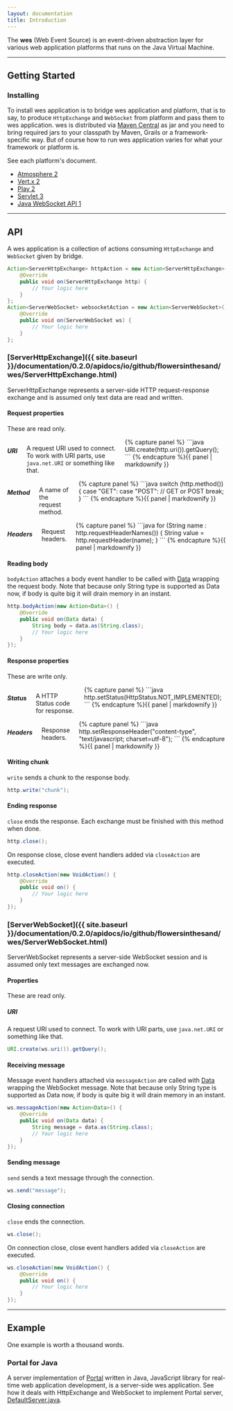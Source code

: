 ```yaml
---
layout: documentation
title: Introduction
---
```


<p>The <strong>wes</strong> (Web Event Source) is an event-driven abstraction layer for various web application platforms that runs on the Java Virtual Machine.</p>

---

## Getting Started
### Installing

To install wes application is to bridge wes application and platform, that is to say, to produce `HttpExchange` and `WebSocket` from platform and pass them to wes application. wes is distributed via [Maven Central](http://search.maven.org/#search%7Cga%7C1%7Cwes) as jar and you need to bring required jars to your classpath by Maven, Grails or a framework-specific way. But of course how to run wes application varies for what your framework or platform is. 

See each platform's document.

<ul class="inline-list">
<li><a href="{{ site.baseurl }}/documentation/0.2.0/atmosphere2/">Atmosphere 2</a></li>
<li><a href="{{ site.baseurl }}/documentation/0.2.0/vertx2/">Vert.x 2</a></li>
<li><a href="{{ site.baseurl }}/documentation/0.2.0/play2/">Play 2</a></li>
<li><a href="{{ site.baseurl }}/documentation/0.2.0/servlet3/">Servlet 3</a></li>
<li><a href="{{ site.baseurl }}/documentation/0.2.0/jwa1/">Java WebSocket API 1</a></li>
</ul>

---

## API
A wes application is a collection of actions consuming `HttpExchange` and `WebSocket` given by bridge.

```java
Action<ServerHttpExchange> httpAction = new Action<ServerHttpExchange>() {
	@Override
	public void on(ServerHttpExchange http) {
    	// Your logic here
	}
};
Action<ServerWebSocket> websocketAction = new Action<ServerWebSocket>() {
    @Override
    public void on(ServerWebSocket ws) {
    	// Your logic here
    }
};
```

### [ServerHttpExchange]({{ site.baseurl }}/documentation/0.2.0/apidocs/io/github/flowersinthesand/wes/ServerHttpExchange.html)
ServerHttpExchange represents a server-side HTTP request-response exchange and is assumed only text data are read and written.

#### Request properties
These are read only.

<div class="row">
    <div class="large-4 columns">
        <h5>URI</h5>
        <p>A request URI used to connect. To work with URI parts, use <code>java.net.URI</code> or something like that.</p>
{% capture panel %}
```java
URI.create(http.uri()).getQuery();
```
{% endcapture %}{{ panel | markdownify }}
	</div>
	<div class="large-4 columns">
	    <h5>Method</h5>
	    <p>A name of the request method.</p>
{% capture panel %}
```java
switch (http.method()) {
    case "GET":
    case "POST":
        // GET or POST
        break;
}
```
{% endcapture %}{{ panel | markdownify }}
    </div>
	<div class="large-4 columns">
	    <h5>Headers</h5>
	    <p>Request headers.</p>
{% capture panel %}
```java
for (String name : http.requestHeaderNames()) {
    String value = http.requestHeader(name);
}
```
{% endcapture %}{{ panel | markdownify }}
    </div>
</div>

#### Reading body
`bodyAction` attaches a body event handler to be called with [Data](http://localhost:4000/documentation/0.2.0/apidocs/io/github/flowersinthesand/wes/Data.html) wrapping the request body. Note that because only String type is supported as Data now, if body is quite big it will drain memory in an instant.

```java
http.bodyAction(new Action<Data>() {
    @Override
    public void on(Data data) {
        String body = data.as(String.class);
        // Your logic here
    }
});
```

#### Response properties
These are write only.

<div class="row">
    <div class="large-6 columns">
        <h5>Status</h5>
        <p>A HTTP Status code for response.</p>
{% capture panel %}
```java
http.setStatus(HttpStatus.NOT_IMPLEMENTED);
```
{% endcapture %}{{ panel | markdownify }}
	</div>
	<div class="large-6 columns">
	    <h5>Headers</h5>
	    <p>Response headers.</p>
{% capture panel %}
```java
http.setResponseHeader("content-type", "text/javascript; charset=utf-8");
```
{% endcapture %}{{ panel | markdownify }}
    </div>
</div>

#### Writing chunk
`write` sends a chunk to the response body.

```java
http.write("chunk");
```

#### Ending response
`close` ends the response. Each exchange must be finished with this method when done.

```java
http.close();
```

On response close, close event handlers added via `closeAction` are executed.

```java
http.closeAction(new VoidAction() {
	@Override
	public void on() {
        // Your logic here
	}
});
```

### [ServerWebSocket]({{ site.baseurl }}/documentation/0.2.0/apidocs/io/github/flowersinthesand/wes/ServerWebSocket.html)
ServerWebSocket represents a server-side WebSocket session and is assumed only text messages are exchanged now.

#### Properties
These are read only.

##### URI
A request URI used to connect. To work with URI parts, use `java.net.URI` or something like that.

```java
URI.create(ws.uri()).getQuery();
```

#### Receiving message
Message event handlers attached via `messageAction` are called with [Data](http://localhost:4000/documentation/0.2.0/apidocs/io/github/flowersinthesand/wes/Data.html) wrapping the WebSocket message. Note that because only String type is supported as Data now, if body is quite big it will drain memory in an instant.

```java
ws.messageAction(new Action<Data>() {
	@Override
	public void on(Data data) {
		String message = data.as(String.class);
        // Your logic here
	}
});
```

#### Sending message
`send` sends a text message through the connection.

```java
ws.send("message");
```

#### Closing connection
`close` ends the connection.

```java
ws.close();
```

On connection close, close event handlers added via `closeAction` are executed.

```java
ws.closeAction(new VoidAction() {
	@Override
	public void on() {
        // Your logic here
	}
});
```

---

## Example
One example is worth a thousand words.

### Portal for Java
A server implementation of <a href="http://flowersinthesand.github.io/portal">Portal</a> written in Java, JavaScript library for real-time web application development, is a server-side wes application. See how it deals with HttpExchange and WebSocket to implement Portal server, [DefaultServer.java](https://github.com/flowersinthesand/portal-java/blob/master/portal/src/main/java/io/github/flowersinthesand/portal/DefaultServer.java). 
